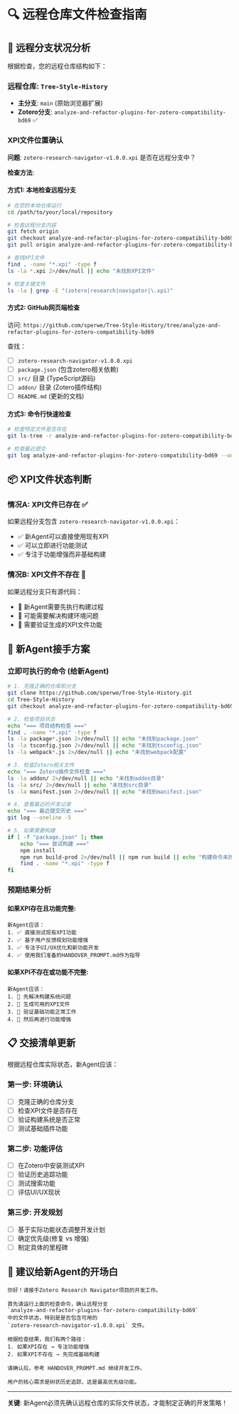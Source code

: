 # 🔍 远程仓库文件检查指南

## 🎯 **远程分支状况分析**

根据检查，您的远程仓库结构如下：

### **远程仓库**: `Tree-Style-History`
- **主分支**: `main` (原始浏览器扩展)
- **Zotero分支**: `analyze-and-refactor-plugins-for-zotero-compatibility-bd69` ✅

### **XPI文件位置确认**

**问题**: `zotero-research-navigator-v1.0.0.xpi` 是否在远程分支中？

**检查方法**:

#### **方式1: 本地检查远程分支**
```bash
# 在您的本地仓库运行
cd /path/to/your/local/repository

# 检查远程分支内容
git fetch origin
git checkout analyze-and-refactor-plugins-for-zotero-compatibility-bd69
git pull origin analyze-and-refactor-plugins-for-zotero-compatibility-bd69

# 查找XPI文件
find . -name "*.xpi" -type f
ls -la *.xpi 2>/dev/null || echo "未找到XPI文件"

# 检查关键文件
ls -la | grep -E "(zotero|research|navigator|\.xpi)"
```

#### **方式2: GitHub网页端检查**
访问: `https://github.com/sperwe/Tree-Style-History/tree/analyze-and-refactor-plugins-for-zotero-compatibility-bd69`

查找：
- [ ] `zotero-research-navigator-v1.0.0.xpi`
- [ ] `package.json` (包含zotero相关依赖)
- [ ] `src/` 目录 (TypeScript源码)
- [ ] `addon/` 目录 (Zotero插件结构)
- [ ] `README.md` (更新的文档)

#### **方式3: 命令行快速检查**
```bash
# 检查特定文件是否存在
git ls-tree -r analyze-and-refactor-plugins-for-zotero-compatibility-bd69 | grep -E "(\.xpi|package\.json|addon/|zotero)"

# 检查最近提交
git log analyze-and-refactor-plugins-for-zotero-compatibility-bd69 --oneline -10
```

## 📦 **XPI文件状态判断**

### **情况A: XPI文件已存在** ✅
如果远程分支包含 `zotero-research-navigator-v1.0.0.xpi`：
- ✅ 新Agent可以直接使用现有XPI
- ✅ 可以立即进行功能测试
- ✅ 专注于功能增强而非基础构建

### **情况B: XPI文件不存在** 🔄  
如果远程分支只有源代码：
- 🔄 新Agent需要先执行构建过程
- 🔄 可能需要解决构建环境问题
- 🔄 需要验证生成的XPI文件功能

## 🚀 **新Agent接手方案**

### **立即可执行的命令** (给新Agent)

```bash
# 1. 克隆正确的仓库和分支
git clone https://github.com/sperwe/Tree-Style-History.git
cd Tree-Style-History
git checkout analyze-and-refactor-plugins-for-zotero-compatibility-bd69

# 2. 检查项目状态
echo "=== 项目结构检查 ==="
find . -name "*.xpi" -type f
ls -la package*.json 2>/dev/null || echo "未找到package.json"
ls -la tsconfig.json 2>/dev/null || echo "未找到tsconfig.json"
ls -la webpack*.js 2>/dev/null || echo "未找到webpack配置"

# 3. 检查Zotero相关文件
echo "=== Zotero插件文件检查 ==="
ls -la addon/ 2>/dev/null || echo "未找到addon目录"
ls -la src/ 2>/dev/null || echo "未找到src目录"
ls -la manifest.json 2>/dev/null || echo "未找到manifest.json"

# 4. 查看最近的开发记录
echo "=== 最近提交历史 ==="
git log --oneline -5

# 5. 如果需要构建
if [ -f "package.json" ]; then
    echo "=== 尝试构建 ==="
    npm install
    npm run build-prod 2>/dev/null || npm run build || echo "构建命令未找到"
    find . -name "*.xpi" -type f
fi
```

### **预期结果分析**

#### **如果XPI存在且功能完整**:
```
新Agent应该：
1. ✅ 直接测试现有XPI功能
2. ✅ 基于用户反馈规划功能增强
3. ✅ 专注于UI/UX优化和新功能开发
4. ✅ 使用我们准备的HANDOVER_PROMPT.md作为指导
```

#### **如果XPI不存在或功能不完整**:
```
新Agent应该：
1. 🔄 先解决构建系统问题
2. 🔄 生成可用的XPI文件
3. 🔄 验证基础功能正常工作
4. 🔄 然后再进行功能增强
```

## 📋 **交接清单更新**

根据远程仓库实际状态，新Agent应该：

### **第一步: 环境确认**
- [ ] 克隆正确的仓库分支
- [ ] 检查XPI文件是否存在
- [ ] 验证构建系统是否正常
- [ ] 测试基础插件功能

### **第二步: 功能评估**  
- [ ] 在Zotero中安装测试XPI
- [ ] 验证历史追踪功能
- [ ] 测试搜索功能
- [ ] 评估UI/UX现状

### **第三步: 开发规划**
- [ ] 基于实际功能状态调整开发计划
- [ ] 确定优先级(修复 vs 增强)
- [ ] 制定具体的里程碑

## 🎯 **建议给新Agent的开场白**

```
你好！请接手Zotero Research Navigator项目的开发工作。

首先请运行上面的检查命令，确认远程分支 
`analyze-and-refactor-plugins-for-zotero-compatibility-bd69` 
中的文件状态，特别是是否包含可用的 
`zotero-research-navigator-v1.0.0.xpi` 文件。

根据检查结果，我们有两个路径：
1. 如果XPI存在 → 专注功能增强
2. 如果XPI不存在 → 先完成基础构建

请确认后，参考 HANDOVER_PROMPT.md 继续开发工作。

用户的核心需求是树状历史追踪，这是最高优先级功能。
```

---

**关键**: 新Agent必须先确认远程仓库的实际文件状态，才能制定正确的开发策略！